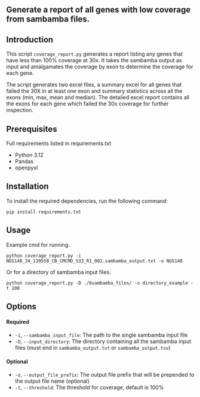 ## Generate a report of all genes with low coverage from sambamba files.

## Introduction
This script `coverage_report.py` generates a report listing any genes that have less than 100% coverage at 30x.
It takes the sambamba output as input and
amalgamates the coverage by exon to determine the coverage for each gene.

The script generates two excel files, a summary excel for all genes that failed the 30X in at least one exon and summary statistics across all the exons (min, max, mean and median).
The detailed excel report contains all the exons for each gene which failed the 30x coverage for further inspection.

## Prerequisites
Full requirements listed in requirements.txt
- Python 3.12
- Pandas
- openpyxl


## Installation
To install the required dependencies, run the following command:
```
pip install requirements.txt
```

## Usage
Example cmd for running.
```
python coverage_report.py -i NGS148_34_139558_CB_CMCMD_S33_R1_001.sambamba_output.txt -o NGS148
```

Or for a directory of sambamba input files.
```
python coverage_report.py -D ./bsambamba_files/ -o directory_example -t 100
```

## Options
#### Required
- `-i`, `--sambamba_input_file`: The path to the single sambamba input file
- `-D`, `--input_directory`: The directory containing all the sambamba input files (must end in `sambamba_output.txt` or `sambamba_output.tsv`)
#### Optional
- `-o`, `--output_file_prefix`: The output file prefix that will be prepended to the output file name (optional)
- `-t`, `--threshold`: The threshold for coverage, default is 100%
